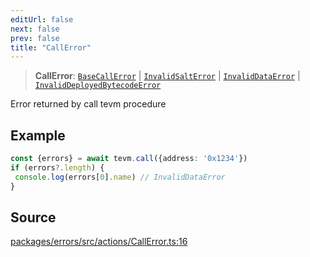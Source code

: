 ```yaml
---
editUrl: false
next: false
prev: false
title: "CallError"
---
```


> **CallError**: [`BaseCallError`](/reference/tevm/errors/type-aliases/basecallerror/) \| [`InvalidSaltError`](/reference/tevm/errors/type-aliases/invalidsalterror/) \| [`InvalidDataError`](/reference/tevm/errors/type-aliases/invaliddataerror/) \| [`InvalidDeployedBytecodeError`](/reference/tevm/errors/type-aliases/invaliddeployedbytecodeerror/)

Error returned by call tevm procedure

## Example

```ts
const {errors} = await tevm.call({address: '0x1234'})
if (errors?.length) {
 console.log(errors[0].name) // InvalidDataError
}
```

## Source

[packages/errors/src/actions/CallError.ts:16](https://github.com/evmts/tevm-monorepo/blob/main/packages/errors/src/actions/CallError.ts#L16)
